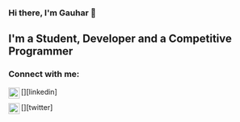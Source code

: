 ### Hi there, I'm Gauhar 👋

## I'm a Student, Developer and a Competitive Programmer

### Connect with me:


[<img align="left" alt="gauhar-ayub-khan-8202b516b | LinkedIn" width="22px" src="https://cdn.jsdelivr.net/npm/simple-icons@v3/icons/linkedin.svg" />][linkedin]

[<img align="left" alt="gak__19 | Twitter" width="22px" src="https://cdn.jsdelivr.net/npm/simple-icons@v3/icons/twitter.svg" />][twitter]

<br />
